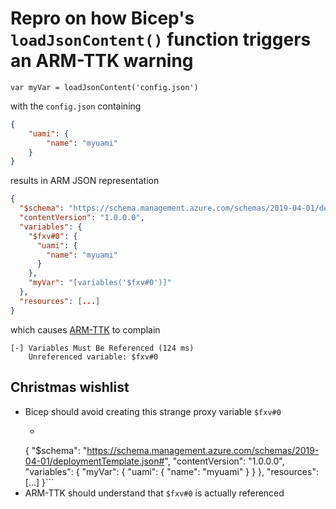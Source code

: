 # Repro on how Bicep's `loadJsonContent()` function triggers an ARM-TTK warning

```bicep
var myVar = loadJsonContent('config.json')
```

with the `config.json` containing

```json
{
	"uami": {
		"name": "myuami"
	} 
}
```

results in ARM JSON representation

```json
{
  "$schema": "https://schema.management.azure.com/schemas/2019-04-01/deploymentTemplate.json#",
  "contentVersion": "1.0.0.0",
  "variables": {
    "$fxv#0": {
      "uami": {
        "name": "myuami"
      }
    },
    "myVar": "[variables('$fxv#0')]"
  },
  "resources": [...]
}
```

which causes [ARM-TTK](https://github.com/Azure/arm-ttk) to complain

```text
[-] Variables Must Be Referenced (124 ms)
    Unreferenced variable: $fxv#0
```

## Christmas wishlist

- Bicep should avoid creating this strange proxy variable `$fxv#0`
  - ```json
  {
  "$schema": "https://schema.management.azure.com/schemas/2019-04-01/deploymentTemplate.json#",
  "contentVersion": "1.0.0.0",
  "variables": {
    "myVar": { "uami": { "name": "myuami" } }
  },
  "resources": [...]
}```
- ARM-TTK should understand that `$fxv#0` is actually referenced 
